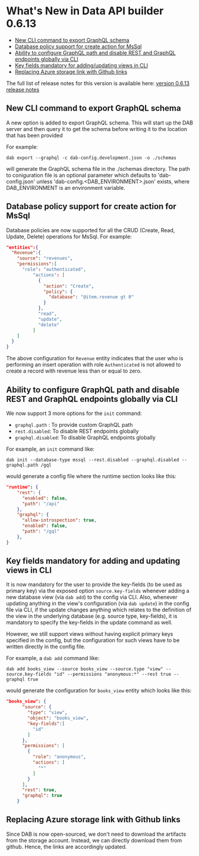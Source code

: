 # What's New in Data API builder 0.6.13

- [New CLI command to export GraphQL schema](#new-cli-command-to-export-graphql-schema)
- [Database policy support for create action for MsSql](#database-policy-support-for-create-action-for-mssql)
- [Ability to configure GraphQL path and disable REST and GraphQL endpoints globally via CLI](#ability-to-configure-graphql-path-and-disable-rest-and-graphql-endpoints-globally-via-cli)
- [Key fields mandatory for adding/updating views in CLI](#key-fields-mandatory-for-adding-and-updating-views-in-cli)
- [Replacing Azure storage link with Github links](#replacing-azure-storage-link-with-github-links)

The full list of release notes for this version is available here: [version 0.6.13 release notes](https://github.com/Azure/data-api-builder/releases/tag/v0.6.13)

## New CLI command to export GraphQL schema

A new option is added to export GraphQL schema. This will start up the DAB server and then query it to get the schema before writing it to the location that has been provided

For example:
```text
dab export --graphql -c dab-config.development.json -o ./schemas
```
will generate the GraphQL schema file in the ./schemas directory. The path to coniguration file is an optional parameter which defaults to 'dab-config.json' unless 'dab-config.<DAB_ENVIRONMENT>.json' exists, where DAB_ENVIRONMENT is an environment variable.

## Database policy support for create action for MsSql
Database policies are now supported for all the CRUD (Create, Read, Update, Delete) operations for MsSql.
For example:

```json
"entities":{
  "Revenue":{
    "source": "revenues",
    "permissions":[
      "role": "authenticated",
          "actions": [
            {
              "action": "Create",
              "policy": {
                "database": "@item.revenue gt 0"
              }
            },
            "read",
            "update",
            "delete"
          ]
    ]
  }
}
```
The above configuration for `Revenue` entity indicates that the user who is performing an insert operation with role `Authenticated` is not allowed to create a record with revenue less than or equal to zero.

## Ability to configure GraphQL path and disable REST and GraphQL endpoints globally via CLI
We now support 3 more options for the `init` command:
- `graphql.path` : To provide custom GraphQL path
- `rest.disabled`: To disable REST endpoints globally 
- `graphql.disabled`: To disable GraphQL endpoints globally

For example, an `init` command like:

```text
dab init --database-type mssql --rest.disabled --graphql.disabled --graphql.path /gql
```
would generate a config file where the runtime section looks like this: 

```json
"runtime": {
    "rest": {
      "enabled": false,
      "path": "/api"
    },
    "graphql": {
      "allow-introspection": true,
      "enabled": false,
      "path": "/gql"
    },
}
```

## Key fields mandatory for adding and updating views in CLI
It is now mandatory for the user to provide the key-fields (to be used as primary key) via the exposed option `source.key-fields` whenever adding a new database view (via `dab add`) to the config via CLI. Also, whenever updating anything in the view's configuration (via `dab update`) in the config file via CLI, if the update changes anything which relates to the definition of the view in the underlying database (e.g. source type, key-fields), it is mandatory to specify the key-fields in the update command as well.

However, we still support views without having explicit primary keys specified in the config, but the configuration for such views have to be written directly in the config file.

For example, a `dab add` command like:

```text
dab add books_view --source books_view --source.type "view" --source.key-fields "id" --permissions "anonymous:*" --rest true --graphql true
```
would generate the configuration for `books_view` entity which looks like this:

```json
"books_view": {
      "source": {
        "type": "view",
        "object": "books_view",
        "key-fields":[
          "id"
        ]
      },
      "permissions": [
        {
          "role": "anonymous",
          "actions": [
            "*"
          ]
        }
      ],
      "rest": true,
      "graphql": true
    }
```

## Replacing Azure storage link with Github links
Since DAB is now open-sourced, we don't need to download the artifacts from the storage account. Instead, we can directly download them from github. Hence, the links are accordingly updated.
